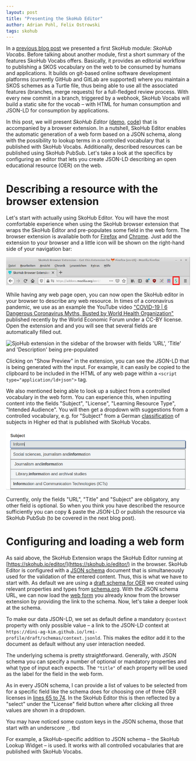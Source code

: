 ```yaml
---
layout: post
title: "Presenting the SkoHub Editor"
author: Adrian Pohl, Felix Ostrowski
tags: skohub
---
```


In a [previous blog post](http://blog.lobid.org/2019/09/27/presenting-skohub-vocabs.html) we presented a first SkoHub module: *SkoHub Vocabs*. Before talking about another module, first a short summary of the features SkoHub Vocabs offers. Basically, it provides an editorial workflow to publishing a SKOS vocabulary on the web to be consumed by humans and applications. It builds on git-based online software development platforms (currently GitHub and GitLab are supported) where you maintain a SKOS schemes as a Turtle file, thus being able to use all the associated features (branches, merge requests) for a full-fledged review process. With every new commit in a branch, triggered by a webhook, SkoHub Vocabs will build a static site for the vocab – with HTML for human consumption and JSON-LD for consumption by applications.

In this post, we will present *SkoHub Editor* ([demo](https://skohub.io/editor/), [code](https://github.com/hbz/skohub-editor)) that is accompanied by a browser extension. In a nutshell, SkoHub Editor enables the automatic generation of a web form based on a JSON schema, along with the possibility to lookup terms in a controlled vocabulary that is published with SkoHub Vocabs. Additionally, described resources can be published using SkoHub PubSub. Let's take a look at the specifics by configuring an editor that lets you create JSON-LD describing an open educational resource (OER) on the web.

# Describing a resource with the browser extension

Let's start with actually using SkoHub Editor. You will have the most comfortable experience when using the SkoHub browser extension that wraps the SkoHub Editor and pre-populates some field in the web form. The browser extension is available both for [Firefox](https://addons.mozilla.org/en-US/firefox/addon/skohub-extension/) and [Chrome](tbd). Just add the extension to your browser and a little icon will be shown on the right-hand side of your navigation bar:

<img src="../images/skohub-editor/extension-icon.png" alt="The SkoHub extension icon in between other extensions in the Firefox nav bar" style="width:600px">

While having any web page open, you can now open the SkoHub editor in your browser to describe any web resource. In times of a coronavirus pandemic, we use as an example the YouTube video ["COVID-19 | 6 Dangerous Coronavirus Myths, Busted by World Health Organization"](https://www.youtube.com/watch?v=ZaiDDOZcaqc) published recently by the World Economic Forum under a CC-BY license. Open the extension and and you will see that several fields are automatically filled out.

<img src="../images/skohub-editor/pre-populated-fields.png" alt="SjoHub extension in the sidebar of the browser with fields 'URL', 'Title' and 'Description' being pre-populated" style="width:600px">

Clicking on "Show Preview" in the extension, you can see the JSON-LD that is being generated with the input. For example, it can easily be copied to the clipboard to be included in the HTML of any web page within a `<script type="application/ld+json">` tag.

We also mentioned being able to look up a subject from a controlled vocabulary in the web form. You can experience this, when inputting content into the fields "Subject", "License", "Learning Resource Type", "Intended Audience". You will then get a dropdown with suggestions from a controlled vocabulary, e.g. for "Subject" from a German [classification](https://w3id.org/kim/hochschulfaechersystematik/scheme) of subjects in Higher ed that is published with SkoHub Vocabs.

<img src="../images/skohub-editor/auto-suggestion-from-skos-vocab.png" alt="The string 'gesundh' is input in the subject field and several entries with this string from a controlled vocabulary are suggested." style="width:620px">

Currently, only the fields "URL", "Title" and "Subject" are obligatory, any other field is optional. So when you think you have described the resource sufficiently you can copy & paste the JSON-LD or publish the resource via SkoHub PubSub (to be covered in the next blog post).

# Configuring and loading a web form

As said above, the SkoHub Extension wraps the SkoHub Editor running at [https://skohub.io/editor/](https://skohub.io/editor/) in the browser. SkoHub Editor is configured with a [JSON schema](https://json-schema.org/understanding-json-schema/) document that is simultaneously used for the validation of the entered content. Thus, this is what we have to start with. As default we are using a [draft schema for OER](https://dini-ag-kim.github.io/lrmi-profile/draft/schemas/schema.json) we created using relevant properties and types from [schema.org](https://schema.org). With the JSON schema URL, we can now load the [web form](https://skohub.io/editor/?schema=https://dini-ag-kim.github.io/lrmi-profile/draft/schemas/schema.json) you already know from the browser extension by providing the link to the schema. Now, let's take a deeper look at the schema.

To make our data JSON-LD, we set as default define a mandatory `@context` property with only possible value – a link to the JSON-LD context at `https://dini-ag-kim.github.io/lrmi-profile/draft/schemas/context.jsonld`. This makes the editor add it to the document as default without any user interaction needed.

The underlying schema is pretty straightforward. Generally, with JSON schema you can specify a number of optional or mandatory properties and what type of input each expects.
The `"title"` of each property will be used as the label for the field in the web form.

As in every JSON schema, I can provide a list of values to be selected from for a specific field like the schema does for choosing one of three OER licenses in [lines 65 to 74](https://github.com/lobid/lobid.github.com/blob/0bf57d4fcdddefbb47a50eda37d623189c9bb4c9/data/oer-schema.json#L71-L73). In the  SkoHub Editor this is then reflected by a "select" under the "License" field button where after clicking all three values are shown in a dropdown.

You may have noticed some custom keys in the JSON schema, those that start with an underscore `_`. tbd

For example, a SkoHub-specific addition to JSON schema – the SkoHub Lookup Widget – is used. It works with all controlled vocabularies that are published with SkoHub Vocabs.

